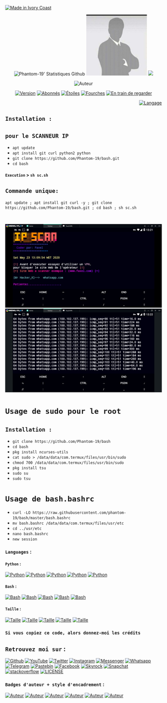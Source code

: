<p align="left">
<a href="#"><img title="Made in Ivory Coast" src="https://img.shields.io/badge/MADE%20IN-IVORY COAST-green?colorA=%23ff0000&colorB=%23017e40"></a>
</p>
<p align="center">
<img alt="Phantom-19' Statistiques Github" src="https://github-readme-stats.vercel.app/api?username=Phantom-19&show_icons=true&include_all_commits=true&hide_border=true"/>
<img alt="profile pic" width="195px" src="https://raw.githubusercontent.com/Phantom-19/bash/master/fr.jpg"/> 
<img src="https://github-readme-stats.anuraghazra1.vercel.app/api/top-langs/?username=Phantom-19&hide=ruby,perl&hide_border=true"/>
</p> 
<p align="center"
<a href="https://github.com/Phantom-19"><img title="Auteur" src="https://img.shields.io/badge/Auteur-Faxel-red.svg?logo=github"></a>
</p>
<p align="center">
<a href="#"><img title="Version" src="https://img.shields.io/badge/Version-2.0.1-green.svg?"></a>
<a href="https://github.com/Phantom-19/followers"><img title="Abonnés" src="https://img.shields.io/github/followers/Phantom-19?color=blue"></a>
<a href="https://github.com/Phantom-19/link/stargazers/"><img title="Étoiles" src="https://img.shields.io/github/stars/Phantom-19/bash??color=red"></a>
<a href="https://github.com/Phantom-19/link/network/members"><img title="Fourches" src="https://img.shields.io/github/forks/Phantom-19/bash??color=red"></a>
<a href="https://github.com/Phantom-19/link/watchers"><img title="En train de regarder" src="https://img.shields.io/github/watchers/Phantom-19/bash?label=Watchers&color=blue"></a>
<p align="right">
<a href="#"><img title="Langage" src="https://forthebadge.com/images/badges/made-with-python.svg"></a>
</p>

## `Installation :`

## `pour le SCANNEUR IP `

* `apt update`
* `apt install git curl python2 python `
* `git clone https://github.com/Phantom-19/bash.git`
* `cd bash`

#### `Execution` > `sh sc.sh`

## `Commande unique:`
```
apt update ; apt install git curl -y ; git clone https://github.com/Phantom-19/bash.git ; cd bash ; sh sc.sh
```
<br>
<p align="center">
<a href="#"><img title="Capture SCANNEUR IP" src="https://raw.githubusercontent.com/Phantom-19/bash/master/ips1.jpg"/></a>
<a href="#"><img title="Capture SCANNEUR IP" src="https://raw.githubusercontent.com/Phantom-19/bash/master/ips2.jpg"/></a>

# `Usage de sudo pour le root`

## `Installation :`
* `git clone https://github.com/Phantom-19/bash`
* `cd bash`
* `pkg install ncurses-utils`
* `cat sudo > /data/data/com.termux/files/usr/bin/sudo`
* `chmod 700 /data/data/com.termux/files/usr/bin/sudo`
* `pkg install tsu`
* `sudo su`
* `sudo tsu `

# `Usage de bash.bashrc`

* `curl -LO https://raw.githubusercontent.com/phantom-19/bash/master/bash.bashrc`
* `mv bash.bashrc /data/data/com.termux/files/usr/etc`
* `cd ../usr/etc`
* `nano bash.bashrc`
* `new session `

### `Languages` :
#### `Python` :

[![Python](https://img.shields.io/badge/Code-Python-yellow.svg?style=plastic)](#)
[![Python](https://img.shields.io/badge/Code-Python-yellow.svg?style=flat)](#)
[![Python](https://img.shields.io/badge/Code-Python-yellow.svg?style=flat-square)](#)
[![Python](https://img.shields.io/badge/Code-Python-yellow.svg?style=social)](#)
[![Python](https://img.shields.io/badge/Code-Python-yellow.svg?style=for-the-badge)](#)

#### `Bash` :

[![Bash](https://img.shields.io/badge/Code-Bash-green.svg?style=plastic)](#)
[![Bash](https://img.shields.io/badge/Code-Bash-green.svg?style=flat)](#)
[![Bash](https://img.shields.io/badge/Code-Bash-green.svg?style=flat-square)](#)
[![Bash](https://img.shields.io/badge/Code-Bash-green.svg?style=social)](#)
[![Bash](https://img.shields.io/badge/Code-Bash-green.svg?style=for-the-badge)](#)

#### `Taille` :

[![Taille](https://img.shields.io/badge/Taille-00KB-orange.svg?style=plastic)](#)
[![Taille](https://img.shields.io/badge/Taille-00KB-orange.svg?style=flat)](#)
[![Taille](https://img.shields.io/badge/Taille-00KB-orange.svg?style=flat-square)](#)
[![Taille](https://img.shields.io/badge/Taille-00KB-orange.svg?style=social)](#)
[![Taille](https://img.shields.io/badge/Taille-00KB-orange.svg?style=for-the-badge)](#)


### `Si vous copiez ce code, alors donnez-moi les crédits` 

## `Retrouvez moi sur` :

[![Github](https://img.shields.io/badge/Github-%40Phantom--19-cyan?logo=github)](https://github.com/Phantom-19)
[![YouTube](https://img.shields.io/badge/Youtube-%40FasterAxel-red?logo=youtube)](https://www.youtube.com/c/FASTERAXEL)
[![Twitter](https://img.shields.io/twitter/follow/Faxel2020.svg?label=Me%20suivre&logo=twitter)](https://twitter.com/Faxel2020)
[![Instagram](https://img.shields.io/badge/Instagram-%40faxelh-magenta?logo=instagram)](https://www.instagram.com/faxelh)
[![Messenger](https://img.shields.io/badge/Chat-Messenger-blue?logo=messenger)](https://www.messenger.com/t/faxel19)
[![Whatsapp](https://img.shields.io/badge/Whatsapp-%40Faxel-whatsapp--green?logo=whatsapp)](https://wa.me/22555709610)
[![Telegram](https://img.shields.io/badge/Telegram-%40Faxelh-cyan?logo=telegram)](https://t.me/Faxelh)
[![Pastebin](https://img.shields.io/badge/Pastebin-%40Faxel-purple?logo=pastebin)](https://pastebin.com/u/Faxel)
[![Facebook](https://img.shields.io/badge/Facebook-%40Faxel--19-teal?logo=Facebook)](https://www.facebook.com/Faxel19)
[![Skyrock](https://img.shields.io/badge/Skyrock-%40Faxel-brown?logo=skyrock)](https://Faxel.skyrock.com/profil/)
[![Snapchat](https://img.shields.io/badge/Snapchat-%40McTony64-yellow?logo=snapchat)](https://www.snapchat.com/add/mctony64)
[![stackoverflow](https://img.shields.io/badge/stackoverflow-%40Faxel-yellow?logo=stackoverflow)](https://stackoverflow.com/users/13364230/faxel?)
[![LICENSE](https://img.shields.io/badge/license-MIT-lightgrey.svg?logo=License-MIT)](https://raw.githubusercontent.com/phantom-19/yutube/master/LICENSE)

### `Badges d'auteur + style d'encadrement` :

[![Auteur](https://img.shields.io/badge/Auteur-Phantom--19-blue.svg?style=plastic)](#)
[![Auteur](https://img.shields.io/badge/Auteur-Phantom--19-blue.svg?style=flat)](#)
[![Auteur](https://img.shields.io/badge/Auteur-Phantom--19-blue.svg?style=flat-square)](#)
[![Auteur](https://img.shields.io/badge/Auteur-Phantom--19-blue.svg?style=social)](#)
[![Auteur](https://img.shields.io/badge/Auteur-Phantom--19-blue.svg?style=for-the-badge)](#)
[![Auteur](https://img.shields.io/badge/Auteur-Phantom--19-blue.svg?style=for-the-badge&logo=github)](#)
